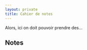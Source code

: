 ```yaml
---
layout: private
title: Cahier de notes
---
```


Alors, ici on doit pouvoir prendre des...

## Notes
